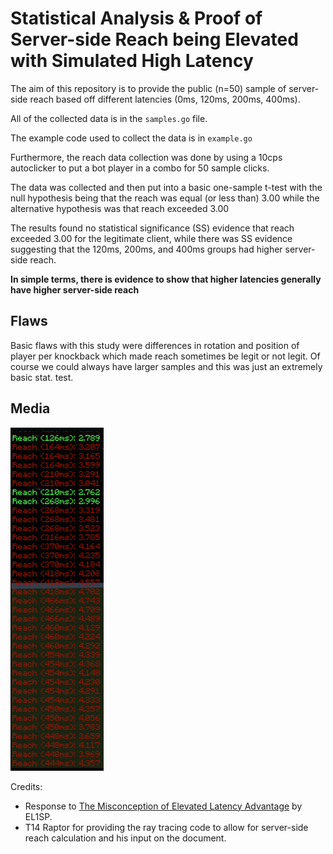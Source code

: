 # Statistical Analysis & Proof of Server-side Reach being Elevated with Simulated High Latency

The aim of this repository is to provide the public (n=50) sample of server-side reach
based off different latencies (0ms, 120ms, 200ms, 400ms).

All of the collected data is in the `samples.go` file.

The example code used to collect the data is in `example.go`

Furthermore, the reach data collection was done by using a 10cps
autoclicker to put a bot player in a combo for 50 sample clicks.

The data was collected and then put into a basic one-sample t-test with the null hypothesis being that the reach was equal (or less than) 3.00
while the alternative hypothesis was that reach exceeded 3.00

The results found no statistical significance (SS) evidence that reach exceeded 3.00 for the legitimate client, while there was SS evidence suggesting that the 120ms, 200ms, and 400ms groups had higher server-side reach.

__In simple terms, there is evidence to show that higher latencies generally have higher server-side reach__

## Flaws
Basic flaws with this study were differences in rotation and position of player per knockback which made reach sometimes be legit or not legit. Of course we could always have larger samples and this was just an extremely basic stat. test.

## Media
![400ms sample](img.png)

Credits:
- Response to [The Misconception of Elevated Latency Advantage](https://docs.google.com/document/d/1DWfOcviWsiwFz_gL8H9a8BQA0Sf4gRTYTB2F91fTm2s/edit) by EL1SP.
- T14 Raptor for providing the ray tracing code to allow for server-side reach calculation and his input on the document.
